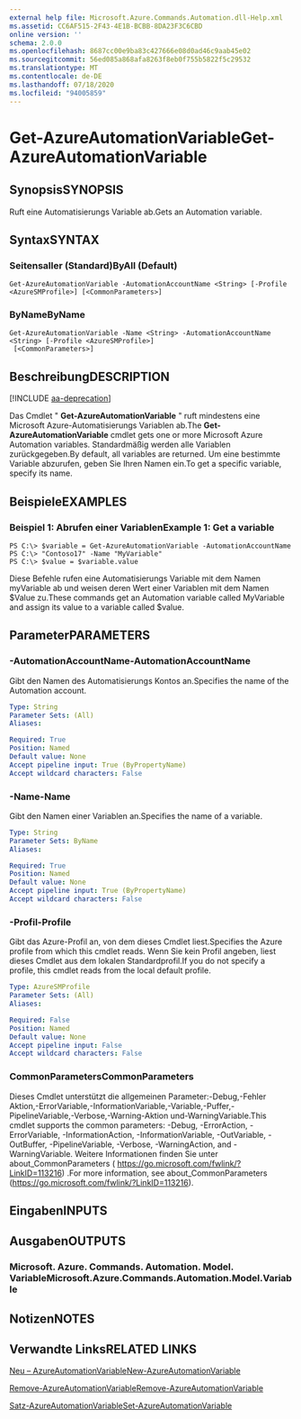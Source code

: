 ```yaml
---
external help file: Microsoft.Azure.Commands.Automation.dll-Help.xml
ms.assetid: CC6AF515-2F43-4E1B-BCBB-8DA23F3C6CBD
online version: ''
schema: 2.0.0
ms.openlocfilehash: 8687cc00e9ba83c427666e08d0ad46c9aab45e02
ms.sourcegitcommit: 56ed085a868afa8263f8eb0f755b5822f5c29532
ms.translationtype: MT
ms.contentlocale: de-DE
ms.lasthandoff: 07/18/2020
ms.locfileid: "94005859"
---
```

# <span data-ttu-id="a86d8-101">Get-AzureAutomationVariable</span><span class="sxs-lookup"><span data-stu-id="a86d8-101">Get-AzureAutomationVariable</span></span>

## <span data-ttu-id="a86d8-102">Synopsis</span><span class="sxs-lookup"><span data-stu-id="a86d8-102">SYNOPSIS</span></span>

<span data-ttu-id="a86d8-103">Ruft eine Automatisierungs Variable ab.</span><span class="sxs-lookup"><span data-stu-id="a86d8-103">Gets an Automation variable.</span></span>

## <span data-ttu-id="a86d8-104">Syntax</span><span class="sxs-lookup"><span data-stu-id="a86d8-104">SYNTAX</span></span>

### <span data-ttu-id="a86d8-105">Seitensaller (Standard)</span><span class="sxs-lookup"><span data-stu-id="a86d8-105">ByAll (Default)</span></span>
```
Get-AzureAutomationVariable -AutomationAccountName <String> [-Profile <AzureSMProfile>] [<CommonParameters>]
```

### <span data-ttu-id="a86d8-106">ByName</span><span class="sxs-lookup"><span data-stu-id="a86d8-106">ByName</span></span>
```
Get-AzureAutomationVariable -Name <String> -AutomationAccountName <String> [-Profile <AzureSMProfile>]
 [<CommonParameters>]
```

## <span data-ttu-id="a86d8-107">Beschreibung</span><span class="sxs-lookup"><span data-stu-id="a86d8-107">DESCRIPTION</span></span>

[!INCLUDE [aa-deprecation](../include/aa-deprecation.md)]

<span data-ttu-id="a86d8-108">Das Cmdlet " **Get-AzureAutomationVariable** " ruft mindestens eine Microsoft Azure-Automatisierungs Variablen ab.</span><span class="sxs-lookup"><span data-stu-id="a86d8-108">The **Get-AzureAutomationVariable** cmdlet gets one or more Microsoft Azure Automation variables.</span></span>
<span data-ttu-id="a86d8-109">Standardmäßig werden alle Variablen zurückgegeben.</span><span class="sxs-lookup"><span data-stu-id="a86d8-109">By default, all variables are returned.</span></span>
<span data-ttu-id="a86d8-110">Um eine bestimmte Variable abzurufen, geben Sie Ihren Namen ein.</span><span class="sxs-lookup"><span data-stu-id="a86d8-110">To get a specific variable, specify its name.</span></span>

## <span data-ttu-id="a86d8-111">Beispiele</span><span class="sxs-lookup"><span data-stu-id="a86d8-111">EXAMPLES</span></span>

### <span data-ttu-id="a86d8-112">Beispiel 1: Abrufen einer Variablen</span><span class="sxs-lookup"><span data-stu-id="a86d8-112">Example 1: Get a variable</span></span>
```
PS C:\> $variable = Get-AzureAutomationVariable -AutomationAccountName
PS C:\> "Contoso17" -Name "MyVariable"
PS C:\> $value = $variable.value
```

<span data-ttu-id="a86d8-113">Diese Befehle rufen eine Automatisierungs Variable mit dem Namen myVariable ab und weisen deren Wert einer Variablen mit dem Namen $Value zu.</span><span class="sxs-lookup"><span data-stu-id="a86d8-113">These commands get an Automation variable called MyVariable and assign its value to a variable called $value.</span></span>

## <span data-ttu-id="a86d8-114">Parameter</span><span class="sxs-lookup"><span data-stu-id="a86d8-114">PARAMETERS</span></span>

### <span data-ttu-id="a86d8-115">-AutomationAccountName</span><span class="sxs-lookup"><span data-stu-id="a86d8-115">-AutomationAccountName</span></span>
<span data-ttu-id="a86d8-116">Gibt den Namen des Automatisierungs Kontos an.</span><span class="sxs-lookup"><span data-stu-id="a86d8-116">Specifies the name of the Automation account.</span></span>

```yaml
Type: String
Parameter Sets: (All)
Aliases: 

Required: True
Position: Named
Default value: None
Accept pipeline input: True (ByPropertyName)
Accept wildcard characters: False
```

### <span data-ttu-id="a86d8-117">-Name</span><span class="sxs-lookup"><span data-stu-id="a86d8-117">-Name</span></span>
<span data-ttu-id="a86d8-118">Gibt den Namen einer Variablen an.</span><span class="sxs-lookup"><span data-stu-id="a86d8-118">Specifies the name of a variable.</span></span>

```yaml
Type: String
Parameter Sets: ByName
Aliases: 

Required: True
Position: Named
Default value: None
Accept pipeline input: True (ByPropertyName)
Accept wildcard characters: False
```

### <span data-ttu-id="a86d8-119">-Profil</span><span class="sxs-lookup"><span data-stu-id="a86d8-119">-Profile</span></span>
<span data-ttu-id="a86d8-120">Gibt das Azure-Profil an, von dem dieses Cmdlet liest.</span><span class="sxs-lookup"><span data-stu-id="a86d8-120">Specifies the Azure profile from which this cmdlet reads.</span></span>
<span data-ttu-id="a86d8-121">Wenn Sie kein Profil angeben, liest dieses Cmdlet aus dem lokalen Standardprofil.</span><span class="sxs-lookup"><span data-stu-id="a86d8-121">If you do not specify a profile, this cmdlet reads from the local default profile.</span></span>

```yaml
Type: AzureSMProfile
Parameter Sets: (All)
Aliases: 

Required: False
Position: Named
Default value: None
Accept pipeline input: False
Accept wildcard characters: False
```

### <span data-ttu-id="a86d8-122">CommonParameters</span><span class="sxs-lookup"><span data-stu-id="a86d8-122">CommonParameters</span></span>
<span data-ttu-id="a86d8-123">Dieses Cmdlet unterstützt die allgemeinen Parameter:-Debug,-Fehler Aktion,-ErrorVariable,-InformationVariable,-Variable,-Puffer,-PipelineVariable,-Verbose,-Warning-Aktion und-WarningVariable.</span><span class="sxs-lookup"><span data-stu-id="a86d8-123">This cmdlet supports the common parameters: -Debug, -ErrorAction, -ErrorVariable, -InformationAction, -InformationVariable, -OutVariable, -OutBuffer, -PipelineVariable, -Verbose, -WarningAction, and -WarningVariable.</span></span> <span data-ttu-id="a86d8-124">Weitere Informationen finden Sie unter about_CommonParameters ( https://go.microsoft.com/fwlink/?LinkID=113216) .</span><span class="sxs-lookup"><span data-stu-id="a86d8-124">For more information, see about_CommonParameters (https://go.microsoft.com/fwlink/?LinkID=113216).</span></span>

## <span data-ttu-id="a86d8-125">Eingaben</span><span class="sxs-lookup"><span data-stu-id="a86d8-125">INPUTS</span></span>

## <span data-ttu-id="a86d8-126">Ausgaben</span><span class="sxs-lookup"><span data-stu-id="a86d8-126">OUTPUTS</span></span>

### <span data-ttu-id="a86d8-127">Microsoft. Azure. Commands. Automation. Model. Variable</span><span class="sxs-lookup"><span data-stu-id="a86d8-127">Microsoft.Azure.Commands.Automation.Model.Variable</span></span>

## <span data-ttu-id="a86d8-128">Notizen</span><span class="sxs-lookup"><span data-stu-id="a86d8-128">NOTES</span></span>

## <span data-ttu-id="a86d8-129">Verwandte Links</span><span class="sxs-lookup"><span data-stu-id="a86d8-129">RELATED LINKS</span></span>

[<span data-ttu-id="a86d8-130">Neu – AzureAutomationVariable</span><span class="sxs-lookup"><span data-stu-id="a86d8-130">New-AzureAutomationVariable</span></span>](./New-AzureAutomationVariable.md)

[<span data-ttu-id="a86d8-131">Remove-AzureAutomationVariable</span><span class="sxs-lookup"><span data-stu-id="a86d8-131">Remove-AzureAutomationVariable</span></span>](./Remove-AzureAutomationVariable.md)

[<span data-ttu-id="a86d8-132">Satz-AzureAutomationVariable</span><span class="sxs-lookup"><span data-stu-id="a86d8-132">Set-AzureAutomationVariable</span></span>](./Set-AzureAutomationVariable.md)


